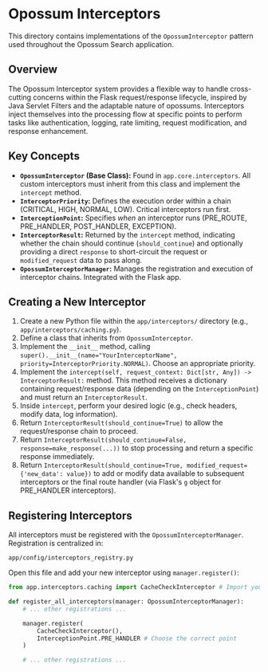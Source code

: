 # Opossum Interceptors

This directory contains implementations of the `OpossumInterceptor` pattern used throughout the Opossum Search application.

## Overview

The Opossum Interceptor system provides a flexible way to handle cross-cutting concerns within the Flask request/response lifecycle, inspired by Java Servlet Filters and the adaptable nature of opossums. Interceptors inject themselves into the processing flow at specific points to perform tasks like authentication, logging, rate limiting, request modification, and response enhancement.

## Key Concepts

-   **`OpossumInterceptor` (Base Class):** Found in `app.core.interceptors`. All custom interceptors must inherit from this class and implement the `intercept` method.
-   **`InterceptorPriority`:** Defines the execution order within a chain (CRITICAL, HIGH, NORMAL, LOW). Critical interceptors run first.
-   **`InterceptionPoint`:** Specifies *when* an interceptor runs (PRE_ROUTE, PRE_HANDLER, POST_HANDLER, EXCEPTION).
-   **`InterceptorResult`:** Returned by the `intercept` method, indicating whether the chain should continue (`should_continue`) and optionally providing a direct `response` to short-circuit the request or `modified_request` data to pass along.
-   **`OpossumInterceptorManager`:** Manages the registration and execution of interceptor chains. Integrated with the Flask app.

## Creating a New Interceptor

1.  Create a new Python file within the `app/interceptors/` directory (e.g., `app/interceptors/caching.py`).
2.  Define a class that inherits from `OpossumInterceptor`.
3.  Implement the `__init__` method, calling `super().__init__(name="YourInterceptorName", priority=InterceptorPriority.NORMAL)`. Choose an appropriate priority.
4.  Implement the `intercept(self, request_context: Dict[str, Any]) -> InterceptorResult:` method. This method receives a dictionary containing request/response data (depending on the `InterceptionPoint`) and must return an `InterceptorResult`.
5.  Inside `intercept`, perform your desired logic (e.g., check headers, modify data, log information).
6.  Return `InterceptorResult(should_continue=True)` to allow the request/response chain to proceed.
7.  Return `InterceptorResult(should_continue=False, response=make_response(...))` to stop processing and return a specific response immediately.
8.  Return `InterceptorResult(should_continue=True, modified_request={'new_data': value})` to add or modify data available to subsequent interceptors or the final route handler (via Flask's `g` object for PRE_HANDLER interceptors).

## Registering Interceptors

All interceptors must be registered with the `OpossumInterceptorManager`. Registration is centralized in:

`app/config/interceptors_registry.py`

Open this file and add your new interceptor using `manager.register()`:

```python
from app.interceptors.caching import CacheCheckInterceptor # Import your interceptor

def register_all_interceptors(manager: OpossumInterceptorManager):
    # ... other registrations ...

    manager.register(
        CacheCheckInterceptor(),
        InterceptionPoint.PRE_HANDLER # Choose the correct point
    )

    # ... other registrations ...